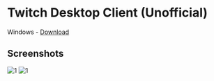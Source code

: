 # Twitch Desktop Client (Unofficial)
 
 Windows - [Download](https://github.com/nischay876/Twitch-Desktop/releases/download/v1.0.0/Twitch-1.0.0.exe)
 
 ## Screenshots

![1](https://i.imgur.com/tFmRy2H.png)
![1](https://i.imgur.com/ICK792T.png)




